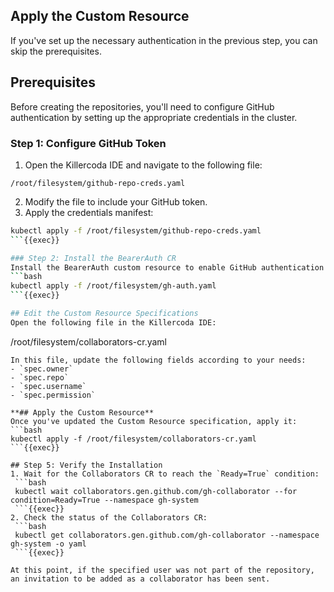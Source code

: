 ## Apply the Custom Resource

If you've set up the necessary authentication in the previous step, you can skip the prerequisites.

## Prerequisites

Before creating the repositories, you'll need to configure GitHub authentication by setting up the appropriate credentials in the cluster.

### Step 1: Configure GitHub Token

1. Open the Killercoda IDE and navigate to the following file:
```
/root/filesystem/github-repo-creds.yaml
```
2. Modify the file to include your GitHub token.
3. Apply the credentials manifest:
```bash
kubectl apply -f /root/filesystem/github-repo-creds.yaml
```{{exec}}

### Step 2: Install the BearerAuth CR
Install the BearerAuth custom resource to enable GitHub authentication:
```bash
kubectl apply -f /root/filesystem/gh-auth.yaml
```{{exec}}

## Edit the Custom Resource Specifications
Open the following file in the Killercoda IDE:
```
/root/filesystem/collaborators-cr.yaml
```
In this file, update the following fields according to your needs:
- `spec.owner`
- `spec.repo`
- `spec.username`
- `spec.permission`

**## Apply the Custom Resource**
Once you've updated the Custom Resource specification, apply it:
```bash
kubectl apply -f /root/filesystem/collaborators-cr.yaml
```{{exec}}

## Step 5: Verify the Installation
1. Wait for the Collaborators CR to reach the `Ready=True` condition:
 ```bash
 kubectl wait collaborators.gen.github.com/gh-collaborator --for condition=Ready=True --namespace gh-system
 ```{{exec}}
2. Check the status of the Collaborators CR:
 ```bash
 kubectl get collaborators.gen.github.com/gh-collaborator --namespace gh-system -o yaml
 ```{{exec}}

At this point, if the specified user was not part of the repository, an invitation to be added as a collaborator has been sent.